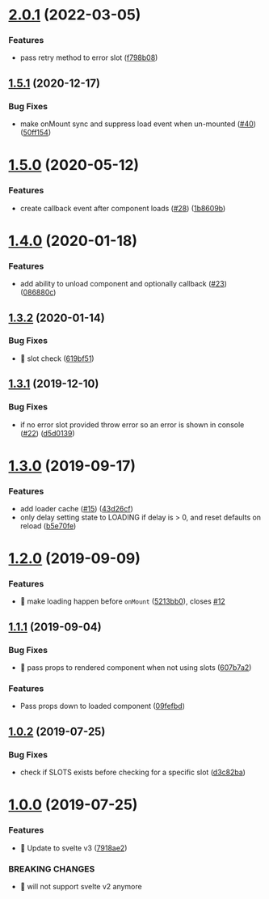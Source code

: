 # [2.0.1](https://github.com/kaisermann/svelte-loadable/compare/v1.5.1...v2.0.0) (2022-03-05)


### Features

* pass retry method to error slot ([f798b08](https://github.com/kaisermann/svelte-loadable/commit/f798b08dd9a76c0fe15002be34cb7a4ea06ca5b3))



## [1.5.1](https://github.com/kaisermann/svelte-loadable/compare/v1.5.0...v1.5.1) (2020-12-17)


### Bug Fixes

* make onMount sync and suppress load event when un-mounted ([#40](https://github.com/kaisermann/svelte-loadable/issues/40)) ([50ff154](https://github.com/kaisermann/svelte-loadable/commit/50ff154309d370631b738f0fe0107daaf3e4b0e8))



# [1.5.0](https://github.com/kaisermann/svelte-loadable/compare/v1.4.0...v1.5.0) (2020-05-12)


### Features

* create callback event after component loads ([#28](https://github.com/kaisermann/svelte-loadable/issues/28)) ([1b8609b](https://github.com/kaisermann/svelte-loadable/commit/1b8609b0c7124671f4aad06241ca1c703be5738e))



# [1.4.0](https://github.com/kaisermann/svelte-loadable/compare/v1.3.2...v1.4.0) (2020-01-18)


### Features

* add ability to unload component and optionally callback ([#23](https://github.com/kaisermann/svelte-loadable/issues/23)) ([086880c](https://github.com/kaisermann/svelte-loadable/commit/086880cc0517669511797bc5389c1a291e1ead68))



## [1.3.2](https://github.com/kaisermann/svelte-loadable/compare/v1.3.1...v1.3.2) (2020-01-14)


### Bug Fixes

* 🐛 slot check ([619bf51](https://github.com/kaisermann/svelte-loadable/commit/619bf516a96bead547f4e42afdeb30299d635354))



## [1.3.1](https://github.com/kaisermann/svelte-loadable/compare/v1.3.0...v1.3.1) (2019-12-10)


### Bug Fixes

* if no error slot provided throw error so an error is shown in console ([#22](https://github.com/kaisermann/svelte-loadable/issues/22)) ([d5d0139](https://github.com/kaisermann/svelte-loadable/commit/d5d013901f5c9b550c10e5ec8cefa287fac77811))



# [1.3.0](https://github.com/kaisermann/svelte-loadable/compare/v1.2.0...v1.3.0) (2019-09-17)


### Features

* add loader cache ([#15](https://github.com/kaisermann/svelte-loadable/issues/15)) ([43d26cf](https://github.com/kaisermann/svelte-loadable/commit/43d26cfc2dcfc4e1ad1e4b352ed4a82c44043b63))
* only delay setting state to LOADING if delay is > 0, and reset defaults on reload ([b5e70fe](https://github.com/kaisermann/svelte-loadable/commit/b5e70fe0ac40c4378c05c4e3d1408dd2804b448d))



# [1.2.0](https://github.com/kaisermann/svelte-loadable/compare/v1.1.1...v1.2.0) (2019-09-09)


### Features

* 🎸 make loading happen before `onMount` ([5213bb0](https://github.com/kaisermann/svelte-loadable/commit/5213bb0065f8e7d541db830deb4664f778f9e0e9)), closes [#12](https://github.com/kaisermann/svelte-loadable/issues/12)



## [1.1.1](https://github.com/kaisermann/svelte-loadable/compare/v1.0.2...v1.1.1) (2019-09-04)


### Bug Fixes

* 🐛 pass props to rendered component when not using slots ([607b7a2](https://github.com/kaisermann/svelte-loadable/commit/607b7a23aa239eb5d6f372b8fe5107a4860b8f44))


### Features

* Pass props down to loaded component ([09fefbd](https://github.com/kaisermann/svelte-loadable/commit/09fefbdf4a0db55a49fa45bf778b61a8df23ebf5))



## [1.0.2](https://github.com/kaisermann/svelte-loadable/compare/v1.0.0...v1.0.2) (2019-07-25)


### Bug Fixes

* check if SLOTS exists before checking for a specific slot ([d3c82ba](https://github.com/kaisermann/svelte-loadable/commit/d3c82ba2c08b3a2d951ee6a7c048a3dfabef6f63))



# [1.0.0](https://github.com/kaisermann/svelte-loadable/compare/7918ae2f44fe8e67c003da1d2ad33b450a2cf06b...v1.0.0) (2019-07-25)


### Features

* 🎸 Update to svelte v3 ([7918ae2](https://github.com/kaisermann/svelte-loadable/commit/7918ae2f44fe8e67c003da1d2ad33b450a2cf06b))


### BREAKING CHANGES

* 🧨 will not support svelte v2 anymore



